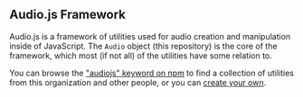 ## Audio.js Framework
Audio.js is a framework of utilities used for audio creation and manipulation inside of JavaScript.  The `Audio` object (this repository) is the core of the framework, which most (if not all) of the utilities have some relation to.

You can browse the ["audiojs" keyword on npm][npm-audiojs] to find a collection of utilities from this organization and other people, or you can [create your own](WRITING_UTILS.md).

[npm-audiojs]: https://www.npmjs.com/browse/keyword/audiojs
